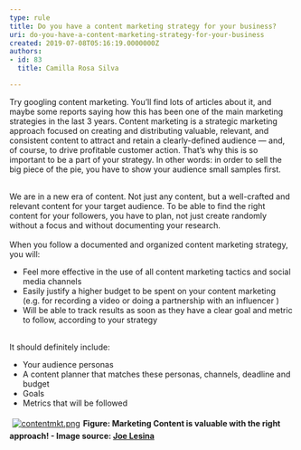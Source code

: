 ```yaml
---
type: rule
title: Do you have a content marketing strategy for your business?
uri: do-you-have-a-content-marketing-strategy-for-your-business
created: 2019-07-08T05:16:19.0000000Z
authors:
- id: 83
  title: Camilla Rosa Silva

---
```




<span class='intro'> <div>​Try googling content marketing. You’ll find lots of articles about it, and maybe some reports saying how this has been one of the main marketing strategies in the last 3 years. Content marketing is a strategic marketing approach focused on creating and distributing valuable, relevant, and consistent content to attract and retain a clearly-defined audience — and, of course, to drive profitable customer action. That’s why this is so important to be a part of your strategy. In other words&#58; in order to sell the big piece of the pie, you have to show your audience small samples first.<br></div><br> </span>

<div>We are in a new era of content. Not just any content, but a well-crafted and relevant content for your target audience. To be able to find the right&#160;​content for your followers, you have to plan, not just create randomly without a focus and without documenting your research.&#160;<br></div><div><br></div><div>When you&#160;follow a documented and organized content marketing strategy, you will&#58;<br></div><ul><li>Feel more effective in the&#160;use of all content marketing tactics and social media channels</li><li>Easily&#160;justify a higher budget to be spent on your content marketing (e.g. for recording a video or doing a partnership with an influencer )</li><li>Will be able to track results as soon as they have a clear goal and metric to follow, according to your&#160;strategy</li></ul><div><br></div><div>It should definitely include&#58; <br></div><ul><li>Your audience personas<br></li><li>A content planner that matches these personas, channels, deadline and budget<br></li><li>Goals</li><li>Metrics that will be followed<br></li></ul><dl class="ssw15-rteElement-ImageArea"><a href="https&#58;//medium.com/%40joelesina/content-marketing-a-simple-guide-on-how-i-do-it-1b1791ca1898"><img src="/SiteAssets/do-you-have-a-content-marketing-strategy-for-your-business/contentmkt.png" alt="contentmkt.png" style="margin&#58;5px;" /></a><strong>Figure&#58; Marketing Content is valuable with the right approach! - Image source&#58; <a href="https&#58;//medium.com/%40joelesina/content-marketing-a-simple-guide-on-how-i-do-it-1b1791ca1898">Joe Lesina​</a></strong></dl>


